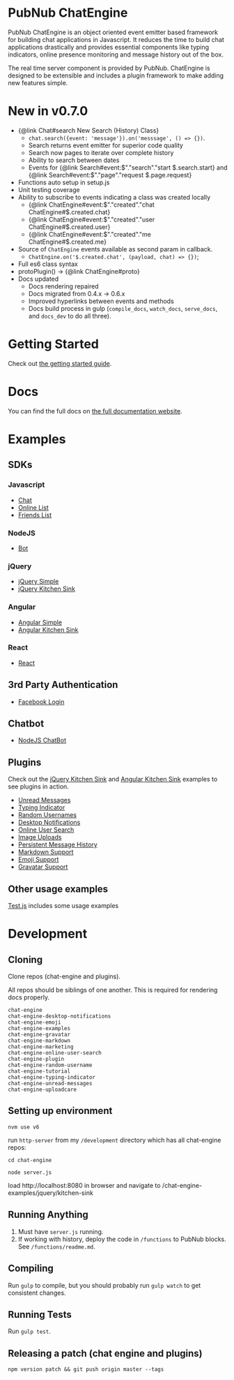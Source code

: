 
# PubNub ChatEngine

PubNub ChatEngine is an object oriented event emitter based framework for building chat applications in Javascript. It reduces the time to build chat applications drastically and provides essential components like typing indicators, online presence monitoring and message history out of the box.

The real time server component is provided by PubNub. ChatEngine is designed to be extensible and includes a plugin framework to make adding new features simple.

# New in v0.7.0

- {@link Chat#search New Search (History) Class}
    - ```chat.search({event: 'message'}).on('messsage', () => {})```.
    - Search returns event emitter for superior code quality
    - Search now pages to iterate over complete history
    - Ability to search between dates
    - Events for {@link Search#event:$"."search"."start $.search.start} and {@link Search#event:$"."page"."request $.page.request}
- Functions auto setup in setup.js
- Unit testing coverage
- Ability to subscribe to events indicating a class was created locally
    - {@link ChatEngine#event:$"."created"."chat ChatEngine#$.created.chat}
    - {@link ChatEngine#event:$"."created"."user ChatEngine#$.created.user}
    - {@link ChatEngine#event:$"."created"."me ChatEngine#$.created.me}
- Source of ```ChatEngine``` events available as second param in callback.
    - ```ChatEngine.on('$.created.chat', (payload, chat) => {})```;
- Full es6 class syntax
- protoPlugin() -> {@link ChatEngine#proto}
- Docs updated
    - Docs rendering repaired
    - Docs migrated from 0.4.x -> 0.6.x
    - Improved hyperlinks between events and methods
    - Docs build process in gulp (```compile_docs```, ```watch_docs```, ```serve_docs```, and ```docs_dev``` to do all three).

# Getting Started

Check out [the getting started guide](https://github.com/pubnub/chat-engine/tree/master/getting-started.md).

#   Docs

You can find the full docs on [the full documentation website](https://chat-engine-docs.surge.sh/docs/).

# Examples

## SDKs

### Javascript

* [Chat](https://github.com/pubnub/chat-engine-examples/blob/master/javascript/chat.html)
* [Online List](https://github.com/pubnub/chat-engine-examples/blob/master/javascript/online-list.html)
* [Friends List](https://github.com/pubnub/chat-engine-examples/blob/master/javascript/friends-list.html)

### NodeJS

* [Bot](https://github.com/pubnub/chat-engine-examples/tree/master/nodejs)

### jQuery

* [jQuery Simple](https://github.com/pubnub/chat-engine-examples/tree/master/jquery/simple)
* [jQuery Kitchen Sink](https://github.com/pubnub/chat-engine-examples/tree/master/jquery/kitchen-sink)

### Angular

* [Angular Simple](https://github.com/pubnub/chat-engine-examples/tree/master/angular/simple)
* [Angular Kitchen Sink](https://github.com/pubnub/chat-engine-examples/tree/master/angular/flowtron)

### React

* [React](https://github.com/pubnub/chat-engine-examples/tree/master/react)

## 3rd Party Authentication

* [Facebook Login](https://github.com/pubnub/chat-engine-examples/blob/master/javascript/facebook-login.html)

## Chatbot

* [NodeJS ChatBot](https://pubnub.github.io/chat-engine/examples/bot.js)

## Plugins

Check out the [jQuery Kitchen Sink](https://github.com/pubnub/chat-engine-examples/tree/master/jquery/kitchen-sink) and [Angular Kitchen Sink](https://github.com/pubnub/chat-engine-examples/tree/master/angular/flowtron) examples to see plugins in action.

- [Unread Messages](https://github.com/pubnub/chat-engine-unread-messages)
- [Typing Indicator](https://github.com/pubnub/chat-engine-typing-indicator)
- [Random Usernames](https://github.com/pubnub/chat-engine-random-username)
- [Desktop Notifications](https://github.com/pubnub/chat-engine-desktop-notifications)
- [Online User Search](https://github.com/pubnub/chat-engine-online-user-search)
- [Image Uploads](https://github.com/pubnub/chat-engine-uploadcare)
- [Persistent Message History](https://github.com/pubnub/chat-engine-history)
- [Markdown Support](https://github.com/pubnub/chat-engine-markdown)
- [Emoji Support](https://github.com/pubnub/chat-engine-emoji)
- [Gravatar Support](https://github.com/pubnub/chat-engine-gravatar)

## Other usage examples

[Test.js](test.js) includes some usage examples



# Development

## Cloning

Clone repos (chat-engine and plugins).

All repos should be siblings of one another. This is required for rendering docs
properly.

```
chat-engine
chat-engine-desktop-notifications
chat-engine-emoji
chat-engine-examples
chat-engine-gravatar
chat-engine-markdown
chat-engine-marketing
chat-engine-online-user-search
chat-engine-plugin
chat-engine-random-username
chat-engine-tutorial
chat-engine-typing-indicator
chat-engine-unread-messages
chat-engine-uploadcare
```

## Setting up environment

```
nvm use v6
```

run ```http-server``` from my ```/development``` directory which has all chat-engine repos:


```cd chat-engine```

```node server.js```

load http://localhost:8080 in browser and navigate to /chat-engine-examples/jquery/kitchen-sink


## Running Anything

1. Must have ```server.js``` running.
2. If working with history, deploy the code in ```/functions``` to PubNub blocks. See ```/functions/readme.md```.

## Compiling

Run ```gulp``` to compile, but you should probably run ```gulp watch``` to get consistent changes.

## Running Tests

Run ```gulp test```.

## Releasing a patch (chat engine and plugins)

```
npm version patch && git push origin master --tags
```
